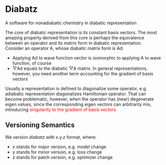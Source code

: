 # Diabatz
A software for nonadiabatic chemistry in diabatic representation

The core of diabatic representation is its constant basis vectors. The most amazing property derived from this core is perhaps the equivalence between an operator and its matrix form in diabatic representation. Consider an operator A, whose diabatic matrix form is Ad:
* Applying Ad to wave function vector is isomorphic to applying A to wave function, of course
* ▽Ad equals to the diabatic ▽A matrix. In general representations, however, you need another term accounting for the gradient of basis vectors

Usually a representation is defined to diagonalize some operator, e.g. adiabatic representation diagonalizes Hamiltonian operator. That can become problematic, however, when the operator has (near) degenerate eigen values, since the corresponding eigen vectors can arbitrarily mix, introducing <span style="color:red">singularity to the gradient of basis vectors</span>

## Versioning Semantics
We version *diabatz* with x.y.z format, where:
* x stands for major version, e.g. model change
* y stands for minor version, e.g. loss change
* z stands for patch version, e.g. optimizer change
